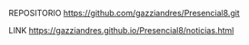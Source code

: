 REPOSITORIO	
https://github.com/gazziandres/Presencial8.git

LINK
https://gazziandres.github.io/Presencial8/noticias.html